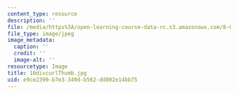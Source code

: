 ```yaml
---
content_type: resource
description: ''
file: /media/https%3A/open-learning-course-data-rc.s3.amazonaws.com/8-02t-electricity-and-magnetism-spring-2005/e9ce2399b7e3349db562dd892e14bb75_10divcurlThumb.jpg
file_type: image/jpeg
image_metadata:
  caption: ''
  credit: ''
  image-alt: ''
resourcetype: Image
title: 10divcurlThumb.jpg
uid: e9ce2399-b7e3-349d-b562-dd892e14bb75
---
```

